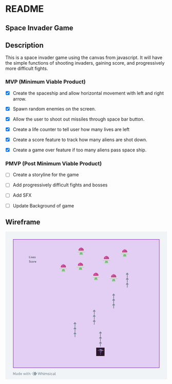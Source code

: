 # README

## Space Invader Game

## Description
This is a space invader game using the canvas from javascript. It will have the simple functions of shooting invaders, gaining score, and progressively more difficult fights.

### MVP (Minimum Viable Product)

- [x] Create the spaceship and allow horizontal movement with left and right arrow.

- [x] Spawn random enemies on the screen.

- [x] Allow the user to shoot out missiles through space bar button.

- [x] Create a life counter to tell user how many lives are left

- [x] Create a score feature to track how many aliens are shot down.

- [x] Create a game over feature if too many aliens pass space ship.

### PMVP (Post Minimum Viable Product)

- [ ] Create a storyline for the game

- [ ] Add progressively difficult fights and bosses

- [ ] Add SFX

- [ ] Update Background of game

## Wireframe

![Alt text](image.png)